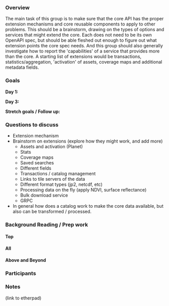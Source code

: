 ### Overview

The main task of this group is to make sure that the core API has the proper extension mechanisms and core reusable components 
to apply to other problems. This should be a brainstorm, drawing on the types of options and services that might extend the 
core. Each does not need to be its own OpenAPI spec, but should be able fleshed out enough to figure out what extension points 
the core spec needs. And this group should also generally investigate how to report the 'capabilities' of a service that 
provides more than the core. A starting list of extensions would be transactions, statistics/aggregation, 'activation' of 
assets, coverage maps and additional metadata fields.

### Goals

**Day 1:** 

**Day 3:** 

**Stretch goals / Follow up:**

 
### Questions to discuss

* Extension mechanism
* Brainstorm on extensions (explore how they might work, and add more)
    * Assets and activation (Planet)
    * Stats
    * Coverage maps
    * Saved searches
    * Different fields
    * Transactions / catalog management
    * Links to tile servers of the data
    * Different format types (jp2, netcdf, etc)
    * Processing data on the fly (apply NDVI, surface reflectance)
    * Bulk download service
    * GRPC
 * In general how does a catalog work to make the core data available, but also can be transformed / processed.


 
### Background Reading / Prep work
 
#### Top

 
#### All


#### Above and Beyond

 
### Participants

 
### Notes 
(link to etherpad)
